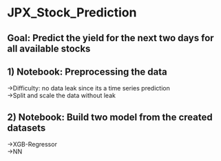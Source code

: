 # JPX_Stock_Prediction<br>
## Goal: Predict the yield for the next two days for all available stocks<br>

## 1) Notebook: Preprocessing the data<br>
->Difficulty: no data leak since its a time series prediction<br>
->Split and scale the data without leak<br>
## 2) Notebook: Build two model from the created datasets<br>
->XGB-Regressor<br>
->NN
